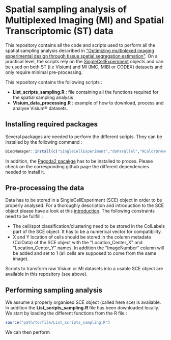 # Spatial sampling analysis of Multiplexed Imaging (MI) and Spatial Transcriptomic (ST) data

This repository contains all the code and scripts used to perform all the spatial sampling analysis described in ["Optimizing multiplexed imaging experimental design through tissue spatial segregation estimation"](https://www.biorxiv.org/content/10.1101/2021.11.28.470262v2). On a practical level, the scripts rely on the [SingleCellExperiment](https://bioconductor.org/packages/release/bioc/html/SingleCellExperiment.html) objects and can be used on both ST (i.e Visium) and MI (IMC, MIBI or CODEX) datasets and only require minimal pre-processing.

This repository contains the following scripts :

- **List_scripts_sampling.R** : file containing all the functions required for the spatial sampling analysis
- **Visium_data_processing.R** : example of how to download, process and analyse Visium® datasets.

## Installing required packages 

Several packages are needed to perform the different scripts. They can be installed by the following command :

```r
BiocManager::install(c("SingleCellExperiment","doParallel","RColorBrewer","CountClust))
```

In addition, the [Pagoda2 pacakge](https://github.com/kharchenkolab/pagoda2) has to be installed to proces. Please check on the corresponding github page the different dependencies needed to install it. 


## Pre-processing the data 

Data has to be stored in a SingleCellExperiment (SCE) object in order to be properly analysed. For a thoroughly description and introduction to the SCE object please have a look at this [introduction](https://bioconductor.org/packages/devel/bioc/vignettes/SingleCellExperiment/inst/doc/intro.html). The following constraints need to be fullfill :

- The cell/spot classification/clustering need to be stored in the ColLabels part of the SCE object. It has to be a numerical vector for compatibility.
- X and Y location of cells should be stored in the column metadata (ColData) of the SCE object with the "Location_Center_X" and "Location_Center_Y" names. In addition the "ImageNumber" column will be added and set to 1 (all cells are supposed to come from the same image).

Scripts to transform raw Visium or MI datasets into a usable SCE object are available in this repository (see above).

## Performing sampling analysis

We assume a properly organised SCE object (called here sce) is available. In addition the **List_scripts_sampling.R** file has been downloaded locally.
We start by loading the different functions from the R file :

```r
source("path/to/file/List_scripts_sampling.R")
```

We can then perform 





